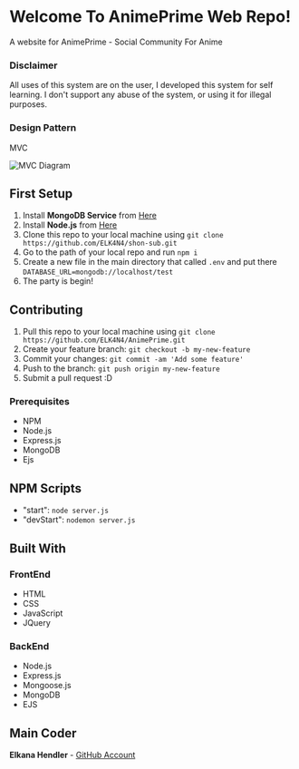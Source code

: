 # Welcome To AnimePrime Web Repo!

A website for AnimePrime - Social Community For Anime

### Disclaimer
All uses of this system are on the user, I developed this system for self learning.
I don't support any abuse of the system, or using it for illegal purposes.

### Design Pattern
MVC

![MVC Diagram](https://www.researchgate.net/publication/330140206/figure/fig8/AS:711336036151302@1546607135603/Model-View-ControlMVC-design-pattern.png)

## First Setup

1. Install **MongoDB Service** from [Here](https://www.mongodb.com/download-center/community)
2. Install **Node.js** from [Here](https://nodejs.org/en/)
3. Clone this repo to your local machine using `git clone https://github.com/ELK4N4/shon-sub.git`
4. Go to the path of your local repo and run `npm i`
5. Create a new file in the main directory that called `.env` and put there `DATABASE_URL=mongodb://localhost/test`
6. The party is begin!


## Contributing

1. Pull this repo to your local machine using `git clone https://github.com/ELK4N4/AnimePrime.git`
2. Create your feature branch: `git checkout -b my-new-feature`
3. Commit your changes: `git commit -am 'Add some feature'`
4. Push to the branch: `git push origin my-new-feature`
5. Submit a pull request :D

### Prerequisites

* NPM
* Node.js
* Express.js
* MongoDB
* Ejs

## NPM Scripts
* "start": `node server.js`
* "devStart": `nodemon server.js`

## Built With
### FrontEnd
* HTML
* CSS
* JavaScript
* JQuery

### BackEnd
* Node.js
* Express.js
* Mongoose.js
* MongoDB
* EJS

## Main Coder

 **Elkana Hendler** - [GitHub Account](https://github.com/ELK4N4)
